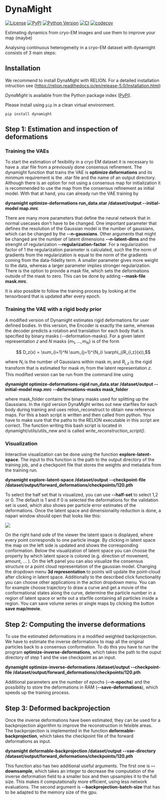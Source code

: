 # DynaMight

[![License](https://img.shields.io/pypi/l/dynamight.svg?color=green)](https://github.com/schwabjohannes/dynamight/raw/main/LICENSE)
[![PyPI](https://img.shields.io/pypi/v/dynamight.svg?color=green)](https://pypi.org/project/dynamight)
[![Python Version](https://img.shields.io/pypi/pyversions/dynamight.svg?color=green)](https://python.org)
[![CI](https://github.com/schwabjohannes/dynamight/actions/workflows/ci.yml/badge.svg)](https://github.com/schwabjohannes/dynamight/actions/workflows/ci.yml)
[![codecov](https://codecov.io/gh/schwabjohannes/dynamight/branch/main/graph/badge.svg)](https://codecov.io/gh/schwabjohannes/dynamight)

Estimating dynamics from cryo-EM images and use them to improve your map (maybe)

Analysing continuous heterogeneity in a cryo-EM dataset with dynamight consists of 3 main steps:

## Installation

We recommend to install DynaMight with RELION. For a detailed installation intruction see (https://relion.readthedocs.io/en/release-5.0/Installation.html)

*DynaMight* is available from the Python package index ([PyPI](https://pypi.org/)).

Please install using `pip` in a clean virtual environment.

```shell
pip install dynamight
```

## Step 1: Estimation and inspection of deformations

### Training the VAEs

To start the estimation of fexibility in a cryo EM dataset it is necessary to have a .star file from a previously done consensus refinement. The dynamight function that trains the VAE is **optimize deformations** and its minimum requirement is the .star file and the name of an output directory. Although there is an option for not using a consensus map for initialization it is recommended to use the map from the consensus refinement as initial model. With that at hand, you can already run the VAE training by

**dynamight optimize-deformations run_data.star /dataset/output --initial-model map.mrc**

There are many more parameters that define the neural network that in normal usecases don't have to be changed. One important parameter that defines the resolution of the Gaussian model is the number of gaussians, which can be changed by the **--n-gaussians**. Other arguments that might be changed are the number of latent dimensions **--n-latent-dims** and the strenght of regularization **--regularization-factor**. For a regularization factor of 1 the regularization parameter is calculated, such the the norm of gradients from the regularization is equal to the norm of the gradients coming from the data-fidelity term. A smaller parameter gives more weight to the data, whereas a larger parameter implies stronger regularization. There is the option to provide a mask file, which sets the deformations outside of the mask to zero. This can be done by adding **--mask-file mask.mrc**. 

It is also possible to follow the training process by looking at the tensorboard that is updated after every epoch.

### Training the VAE with a rigid body prior

A modified version of Dynamight estimates rigid deformations for user defined bodies. In this version, the Encoder is exactly the same, whereas the decoder predicts a rotation and translation for each body that is specified by binary masks (--deformation-masks). For a given latent representation $z$ and $N$ masks $\{m_1,\ldots, m_N\}$ is of the form 

$$ D_z(x) = \sum_{i=1}^N \sum_{j=1}^{N_i} \varphi_j(R_{i,z}(x)),$$

where $N_i$ is the number of Gaussians within mask $m_i$ and $R_{i,z}$ is the rigid transform that is estimated for mask $m_i$ from the latent representation $z$. 
This modified version can be run from the command line using

**dynamight optimize-deformations-rigid run_data.star /dataset/output --initial-model map.mrc --deformations-masks mask_folder**

where mask_folder contains the binary masks used for splitting up the Gaussians. In the rigid version DynaMight writes out new starfiles for each body during training and uses relion_reconstruct to obtain new reference maps. For this a bash script is written and then called from python. You have to make sure that the paths to the RELION executable in this script are correct. The function writing this bash script is located in dynamight/utils/utils_new and is called *write_reconstruction_script()*. 

### Visualization 

Interactive visualization can be done using the function **explore-latent-space**. The input to this function is the path to the output directory of the training job, and a checkpoint file that stores the weights and metadata from the training run.

**dynamight explore-latent-space /dataset/output --checkpoint-file /dataset/output/forward_deformations/checkpoints/120.pth**

To select the half set that is visualized, you can use **--half-set** to select 1,2 or 0. The default is 1 and if 0 is selected the deformations for the validation set is used, which also shows per particle error estimates of the deformations. Once the latent space and dimensionality reduction is done, a napari window should open that looks like this:

![](https://github.com/schwabjohannes/DynaMight/blob/main/napari.png)

On the right hand side of the viewer the latent space is displayed, where every point corresponds to one particle image. By clicking in latent space the map on the left side is updated and shows the corresponding conformation. Below the visualization of latent space you can choose the property by which latent space is colored (e.g. direction of movement, amount, ... ). On the left panel you can also visualize the consensus structure or a point cloud representation of the gaussian model. Changing the dropdown menu **3d representation** to points will update the point-cloud after clicking in latent space. Additionally to the described click functionality you can choose other applications in the action dropdown menu. You can for example choose trajectory to draw a curve and get a movie of the conformational states along the curve, determine the particle number in a region of latent space or write out a starfile containing all particles inside a region. You can save volume series or single maps by clicking the button **save map/movie**.

## Step 2: Computing the inverse deformations

To use the estimated deformations in a modified weighted backprojection. We have to estimate the inverse deformations to map all the original particles back to a consensus conformation. To do this you have to run the program **optimize-inverse-deformations**, which takes the path to the ouput directory of step 1 and the vae checkpoint as an input.

**dynamight optimize-inverse-deformations /dataset/output --checkpoint-file /dataset/output/forward_deformations/checkpoints/120.pth**

Additional parameters are the number of epochs (**--n-epochs**) and the possibility to store the deformations in RAM (**--save-deformations**), which speeds up the training process.

## Step 3: Deformed backprojection

Once the inverse deformations have been estimated, they can be used for a backprojection algorithm to improve the reconstruction in felxible areas. The backprojection is implemented in the function **deformable-backprojection**, which takes the checkpoint file of the forward deformations as input.

**dynamight deformable-backprojection /dataset/output --vae-directory /dataset/output/forward_deformations/checkpoints/120.pth**

This function also has two additional useful arguments. The first one is **--downsample**, which takes an integer to decrease the computation of the inverse deformation field to a smaller box and then upsamples it to the full size. This makes it computationally more efficient, using less network evaluations. The second argument is **--backprojection-batch-size** that has to be adapted to the memory size of the gpu.
